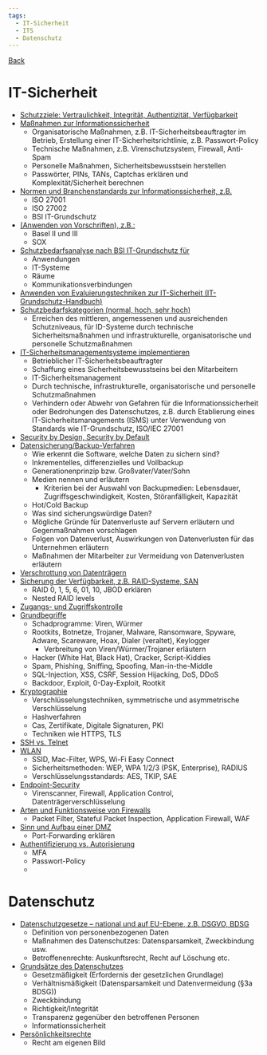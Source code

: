 ```yaml
---
tags:
  - IT-Sicherheit
  - ITS
  - Datenschutz
---
```

[Back](Pruefungsvorbereitung.md)
# IT-Sicherheit
- [Schutzziele: Vertraulichkeit, Integrität, Authentizität, Verfügbarkeit](Exam_Preparation/Themenblock_6/Schutzziele)
- [Maßnahmen zur Informationssicherheit](Massnahmen%20der%20Informationssicherheit.md)
	- Organisatorische Maßnahmen, z.B. IT-Sicherheitsbeauftragter im Betrieb, Erstellung einer IT-Sicherheitsrichtlinie, z.B. Passwort-Policy
	- Technische Maßnahmen, z.B. Virenschutzsystem, Firewall, Anti-Spam
	- Personelle Maßnahmen, Sicherheitsbewusstsein herstellen
	- Passwörter, PINs, TANs, Captchas erklären und Komplexität/Sicherheit berechnen
- [Normen und Branchenstandards zur Informationssicherheit, z.B.](Normen%20und%20Branchenstandards.md)
	- ISO 27001
	- ISO 27002
	- BSI IT-Grundschutz
- [(Anwenden von Vorschriften), z.B.:](Exam_Preparation/Themenblock_6/Vorschriften)
	- Basel II und III
	- SOX
- [Schutzbedarfsanalyse nach BSI IT-Grundschutz für](Exam_Preparation/Themenblock_6/Schutzbedarfsanalyse)
	- Anwendungen
	- IT-Systeme
	- Räume
	- Kommunikationsverbindungen
- [Anwenden von Evaluierungstechniken zur IT-Sicherheit (IT-Grundschutz-Handbuch)](Exam_Preparation/Themenblock_6/Evaluierungstechniken)
- [Schutzbedarfskategorien (normal, hoch, sehr hoch)](Exam_Preparation/Themenblock_6/Schutzbedarfskategorien)
	- Erreichen des mittleren, angemessenen und ausreichenden Schutzniveaus, für ID-Systeme durch technische Sicherheitsmaßnahmen und infrastrukturelle, organisatorische und personelle Schutzmaßnahmen
- [IT-Sicherheitsmanagementsysteme implementieren](IT-Sicherheitsmanagementsysteme.md)
	- Betrieblicher IT-Sicherheitsbeauftragter
	- Schaffung eines Sicherheitsbewusstseins bei den Mitarbeitern
	- IT-Sicherheitsmanagement
	- Durch technische, infrastrukturelle, organisatorische und personelle Schutzmaßnahmen
	- Verhindern oder Abwehr von Gefahren für die Informationssicherheit oder Bedrohungen des Datenschutzes, z.B. durch Etablierung eines IT-Sicherheitsmanagements (ISMS) unter Verwendung von Standards wie IT-Grundschutz, ISO/IEC 27001
- [Security by Design, Security by Default](Security%20by%20Design%20vs%20Security%20by%20Default.md)
- [Datensicherung/Backup-Verfahren](Datensicherungs%20und%20Backup-Verfahren.md)
	- Wie erkennt die Software, welche Daten zu sichern sind?
	- Inkrementelles, differenzielles und Vollbackup
	- Generationenprinzip bzw. Großvater/Vater/Sohn
	- Medien nennen und erläutern
		- Kriterien bei der Auswahl von Backupmedien: Lebensdauer, Zugriffsgeschwindigkeit, Kosten, Störanfälligkeit, Kapazität
	- Hot/Cold Backup
	- Was sind sicherungswürdige Daten?
	- Mögliche Gründe für Datenverluste auf Servern erläutern und Gegenmaßnahmen vorschlagen
	- Folgen von Datenverlust, Auswirkungen von Datenverlusten für das Unternehmen erläutern
	- Maßnahmen der Mitarbeiter zur Vermeidung von Datenverlusten erläutern
- [Verschrottung von Datenträgern](Verschrottung%20der%20Datentraeger.md)
- [Sicherung der Verfügbarkeit, z.B. RAID-Systeme, SAN](Sicherung%20der%20Verfuegbarkeit.md)
	- RAID 0, 1, 5, 6, 01, 10, JBOD erklären
	- Nested RAID levels
- [Zugangs- und Zugriffskontrolle](Zugangs%20und%20Zugriffskontrolle.md)
- [Grundbegriffe](Grundbegriffe%20der%20IT-Sicherheit.md)
	- Schadprogramme: Viren, Würmer
	- Rootkits, Botnetze, Trojaner, Malware, Ransomware, Spyware, Adware, Scareware, Hoax, Dialer (veraltet), Keylogger
		- Verbreitung von Viren/Würmer/Trojaner erläutern
	- Hacker (White Hat, Black Hat), Cracker, Script-Kiddies
	- Spam, Phishing, Sniffing, Spoofing, Man-in-the-Middle
	- SQL-Injection, XSS, CSRF, Session Hijacking, DoS, DDoS
	- Backdoor, Exploit, 0-Day-Exploit, Rootkit
- [Kryptographie](Exam_Preparation/Themenblock_6/Kryptographie)
	- Verschlüsselungstechniken, symmetrische und asymmetrische Verschlüsselung
	- Hashverfahren
	- Cas, Zertifikate, Digitale Signaturen, PKI
	- Techniken wie HTTPS, TLS
- [SSH vs. Telnet](Exam_Preparation/Themenblock_6/SSH_und_Telnet)
- [WLAN](WLAN.md)
	- SSID, Mac-Filter, WPS, Wi-Fi Easy Connect
	- Sicherheitsmethoden: WEP, WPA 1/2/3 (PSK, Enterprise), RADIUS
	- Verschlüsselungsstandards: AES, TKIP, SAE
- [Endpoint-Security](Exam_Preparation/Themenblock_6/Endpoint-Security)
	- Virenscanner, Firewall, Application Control, Datenträgerverschlüsselung
- [Arten und Funktionsweise von Firewalls](Firewall%20und%20DMZ.md)
	- Packet Filter, Stateful Packet Inspection, Application Firewall, WAF
- [Sinn und Aufbau einer DMZ](Firewall%20und%20DMZ)
	- Port-Forwarding erklären
- [Authentifizierung vs. Autorisierung](Authentifizierung%20und%20Autorisierung.md)
	- MFA
	- Passwort-Policy
	- 
# Datenschutz
- [Datenschutzgesetze – national und auf EU-Ebene, z.B. DSGVO, BDSG](Exam_Preparation/Themenblock_6/Datenschutzgesetze)
	- Definition von personenbezogenen Daten
	- Maßnahmen des Datenschutzes: Datensparsamkeit, Zweckbindung usw.
	- Betroffenenrechte: Auskunftsrecht, Recht auf Löschung etc.
- [Grundsätze des Datenschutzes](Grundsaetze%20des%20Datenschutzes.md)
	- Gesetzmäßigkeit (Erfordernis der gesetzlichen Grundlage)
	- Verhältnismäßigkeit (Datensparsamkeit und Datenvermeidung (§3a BDSG))
	- Zweckbindung
	- Richtigkeit/Integrität
	- Transparenz gegenüber den betroffenen Personen
	- Informationssicherheit
- [Persönlichkeitsrechte](Exam_Preparation/Themenblock_6/Persoenlichkeitsrechte)
	- Recht am eigenen Bild